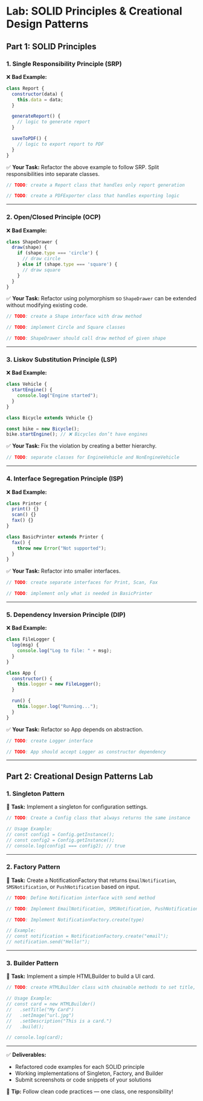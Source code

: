 # Lab: SOLID Principles & Creational Design Patterns

## Part 1: SOLID Principles

### 1. Single Responsibility Principle (SRP)

❌ **Bad Example:**
```js
class Report {
  constructor(data) {
    this.data = data;
  }

  generateReport() {
    // logic to generate report
  }

  saveToPDF() {
    // logic to export report to PDF
  }
}
```

✅ **Your Task:** Refactor the above example to follow SRP. Split responsibilities into separate classes.
```js
// TODO: create a Report class that handles only report generation

// TODO: create a PDFExporter class that handles exporting logic
```

---

### 2. Open/Closed Principle (OCP)

❌ **Bad Example:**
```js
class ShapeDrawer {
  draw(shape) {
    if (shape.type === 'circle') {
      // draw circle
    } else if (shape.type === 'square') {
      // draw square
    }
  }
}
```

✅ **Your Task:** Refactor using polymorphism so `ShapeDrawer` can be extended without modifying existing code.
```js
// TODO: create a Shape interface with draw method

// TODO: implement Circle and Square classes

// TODO: ShapeDrawer should call draw method of given shape
```

---

### 3. Liskov Substitution Principle (LSP)

❌ **Bad Example:**
```js
class Vehicle {
  startEngine() {
    console.log("Engine started");
  }
}

class Bicycle extends Vehicle {}

const bike = new Bicycle();
bike.startEngine(); // ❌ Bicycles don’t have engines
```

✅ **Your Task:** Fix the violation by creating a better hierarchy.
```js
// TODO: separate classes for EngineVehicle and NonEngineVehicle
```

---

### 4. Interface Segregation Principle (ISP)

❌ **Bad Example:**
```js
class Printer {
  print() {}
  scan() {}
  fax() {}
}

class BasicPrinter extends Printer {
  fax() {
    throw new Error("Not supported");
  }
}
```

✅ **Your Task:** Refactor into smaller interfaces.
```js
// TODO: create separate interfaces for Print, Scan, Fax

// TODO: implement only what is needed in BasicPrinter
```

---

### 5. Dependency Inversion Principle (DIP)

❌ **Bad Example:**
```js
class FileLogger {
  log(msg) {
    console.log("Log to file: " + msg);
  }
}

class App {
  constructor() {
    this.logger = new FileLogger();
  }

  run() {
    this.logger.log("Running...");
  }
}
```

✅ **Your Task:** Refactor so App depends on abstraction.
```js
// TODO: create Logger interface

// TODO: App should accept Logger as constructor dependency
```

---

## Part 2: Creational Design Patterns Lab

### 1. Singleton Pattern

🧪 **Task:** Implement a singleton for configuration settings.
```js
// TODO: Create a Config class that always returns the same instance

// Usage Example:
// const config1 = Config.getInstance();
// const config2 = Config.getInstance();
// console.log(config1 === config2); // true
```

---

### 2. Factory Pattern

🧪 **Task:** Create a NotificationFactory that returns `EmailNotification`, `SMSNotification`, or `PushNotification` based on input.
```js
// TODO: Define Notification interface with send method

// TODO: Implement EmailNotification, SMSNotification, PushNotification

// TODO: Implement NotificationFactory.create(type)

// Example:
// const notification = NotificationFactory.create("email");
// notification.send("Hello!");
```

---

### 3. Builder Pattern

🧪 **Task:** Implement a simple HTMLBuilder to build a UI card.
```js
// TODO: create HTMLBuilder class with chainable methods to set title, image, description, etc.

// Usage Example:
// const card = new HTMLBuilder()
//   .setTitle("My Card")
//   .setImage("url.jpg")
//   .setDescription("This is a card.")
//   .build();

// console.log(card);
```

---

✅ **Deliverables:**
- Refactored code examples for each SOLID principle
- Working implementations of Singleton, Factory, and Builder
- Submit screenshots or code snippets of your solutions

🧠 **Tip:** Follow clean code practices — one class, one responsibility!
